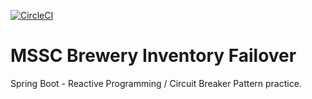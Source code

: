 [![CircleCI](https://dl.circleci.com/status-badge/img/gh/ctavera/mssc-inventory-failover/tree/master.svg?style=svg)](https://dl.circleci.com/status-badge/redirect/gh/ctavera/mssc-inventory-failover/tree/master)
# MSSC Brewery Inventory Failover

Spring Boot - Reactive Programming / Circuit Breaker Pattern practice.